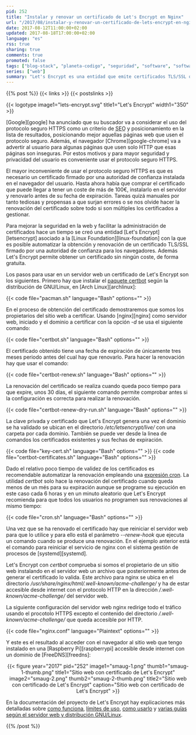 ```yaml
---
pid: 252
title: "Instalar y renovar un certificado de Let's Encrypt en Nginx"
url: "/2017/08/instalar-y-renovar-un-certificado-de-lets-encrypt-en-nginx/"
date: 2017-08-12T11:00:00+02:00
updated: 2017-08-18T17:00:00+02:00
language: "es"
rss: true
sharing: true
comments: true
promoted: false
tags: ["blog-stack", "planeta-codigo", "seguridad", "software", "software-libre"]
series: ["web"]
summary: "Let's Encrypt es una entidad que emite certificados TLS/SSL que son reconocidos como de confianza por los navegadores web. Usando esta entidad de certificación es posible obtener y renovar un certificado TLS/SSL de forma automatizada, rápida y sin coste alguno."
---
```


{{% post %}}
{{< links >}}
{{< postslinks >}}

{{< logotype image1="lets-encrypt.svg" title1="Let's Encrypt" width1="350" >}}

[Google][google] ha anunciado que su buscador va a considerar el uso del protocolo seguro HTTPS como un criterio de <abbr title="Search Engine Optimization">SEO</abbr> y posicionamiento en la lista de resultados, posicionando mejor aquellas páginas web que usen el protocolo seguro. Además, el navegador [Chrome][google-chrome] va a advertir al usuario para algunas páginas que usen solo HTTP que esas páginas son inseguras. Por estos motivos y para mayor seguridad y privacidad del usuario es conveniente usar el protocolo seguro HTTPS.

El mayor inconveniente de usar el protocolo seguro HTTPS es que es necesario un certificado firmado por una autoridad de confianza instalada en el navegador del usuario. Hasta ahora había que comprar el certificado que puede llegar a tener un coste de más de 100€, instalarlo en el servidor y renovarlo antes de su fecha de expiración. Tareas quizá manuales por tanto tediosas y propensas a que surjan errores o se nos olvide hacer la renovación del certificado sobre todo si son múltiples los certificados a gestionar.

Para mejorar la seguridad en la web y facilitar la administración de certificados hace un tiempo se creó una entidad [Let's Encrypt][letsencrypt] asociado a la [Linux Foundation][linux-foundation] con la que es posible automatizar la obtención y renovación de un certificado TLS/SSL firmado por una autoridad de confianza para los navegadores. Además Let's Encrypt permite obtener un certificado sin ningún coste, de forma gratuita.

Los pasos para usar en un servidor web un certificado de Let's Encrypt son los siguientes. Primero hay que instalar el [paquete certbot](https://www.archlinux.org/packages/community/any/certbot/) según la distribución de GNU/Linux, en [Arch Linux][archlinux]:

{{< code file="pacman.sh" language="Bash" options="" >}}

En el proceso de obtención del certificado demostraremos que somos los propietarios del sitio web a certificar. Usando [nginx][nginx] como servidor web, iniciado y el dominio a certificar con la opción _-d_ se usa el siguiente comando:

{{< code file="certbot.sh" language="Bash" options="" >}}

El certificado obtenido tiene una fecha de expiración de únicamente tres meses periodo antes del cual hay que renovarlo. Para hacer la renovación hay que usar el comando:

{{< code file="certbot-renew.sh" language="Bash" options="" >}}

La renovación del certificado se realiza cuando queda poco tiempo para que expire, unos 30 días, el siguiente comando permite comprobar antes si la configuración es correcta para realizar la renovación.

{{< code file="certbot-renew-dry-run.sh" language="Bash" options="" >}}

La clave privada y certificado que Let's Encrypt genera una vez el dominio se ha validado se ubican en el directorio _/etc/letsencrypt/live/_ con una carpeta por cada dominio. También se puede ver desde la linea de comandos los certificados existentes y sus fechas de expiración.

{{< code file="key-cert.sh" language="Bash" options="" >}}
{{< code file="certbot-certificates.sh" language="Bash" options="" >}}

Dado el relativo poco tiempo de validez de los certificados es recomendable automatizar la renovación empleando una [expresión cron](https://es.wikipedia.org/wiki/Cron_(Unix)). La utilidad _certbot_ solo hace la renovación del certificado cuando queda menos de un més para su expiración aunque se programe su ejecución en este caso cada 6 horas y en un minuto aleatorio que Let's Encrypt recomienda para que todos los usuarios no programen sus renovaciones al mismo tiempo:

{{< code file="cron.sh" language="Bash" options="" >}}

Una vez que se ha renovado el certificado hay que reiniciar el servidor web para que lo utilice y para ello está el parámetro _--renew-hook_ que ejecuta un comando cuando se produce una renovación. En el ejemplo anterior está el comando para reiniciar el servicio de nginx con el sistema gestión de procesos de [systemd][systemd].

Let's Encrypt con _certbot_ comprueba si somos el propietario de un sitio web instalando en el servidor web un archivo que posteriormente antes de generar el certificado lo valida. Este archivo para nginx se ubica en el directorio _/usr/share/nginx/html/.well-known/acme-challenge/_ y ha de estar accesible desde internet con el protocolo HTTP en la dirección _/.well-known/acme-challenge/_ del servidor web.

La siguiente configuración del servidor web nginx redirige todo el tráfico usando el procotolo HTTPS excepto el contenido del directorio _/.well-known/acme-challenge/_ que queda accesible por HTTP.

{{< code file="nginx.conf" language="Plaintext" options="" >}}

Y este es el resultado al acceder con el navegador al sitio web que tengo instalado en una [Raspberry Pi][raspberrypi] accesible desde internet con un dominio de [FreeDNS][freedns]:

<div class="media" style="text-align: center;">
    {{< figure year="2017" pid="252"
        image1="smaug-1.png" thumb1="smaug-1-thumb.png" title1="Sitio web con certificado de Let's Encrypt"
        image2="smaug-2.png" thumb2="smaug-2-thumb.png" title2="Sitio web con certificado de Let's Encrypt"
        caption="Sitio web con certificado de Let's Encrypt" >}}
</div>

En la documentación del proyecto de Let's Encrypt hay explicaciones más detalladas sobre [como funciona](https://letsencrypt.org/how-it-works/), [límites de uso](https://letsencrypt.org/docs/rate-limits/), [como usarlo](https://certbot.eff.org/docs/using.html) y [varias guías según el servidor web y distribución GNU/Linux](https://certbot.eff.org/).

{{% /post %}}
